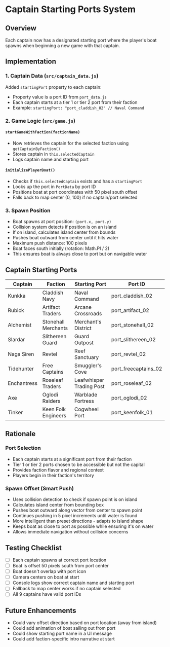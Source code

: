 # Captain Starting Ports System

## Overview
Each captain now has a designated starting port where the player's boat spawns when beginning a new game with that captain.

## Implementation

### 1. Captain Data (`src/captain_data.js`)
Added `startingPort` property to each captain:
- Property value is a port ID from `port_data.js`
- Each captain starts at a tier 1 or tier 2 port from their faction
- Example: `startingPort: "port_claddish_02" // Naval Command`

### 2. Game Logic (`src/game.js`)

#### `startGameWithFaction(factionName)`
- Now retrieves the captain for the selected faction using `getCaptainByFaction()`
- Stores captain in `this.selectedCaptain`
- Logs captain name and starting port

#### `initializePlayerBoat()`
- Checks if `this.selectedCaptain` exists and has a `startingPort`
- Looks up the port in `PortData` by port ID
- Positions boat at port coordinates with 50 pixel south offset
- Falls back to map center (0, 100) if no captain/port selected

### 3. Spawn Position
- Boat spawns at port position: `(port.x, port.y)`
- Collision system detects if position is on an island
- If on island, calculates island center from bounds
- Pushes boat outward from center until it hits water
- Maximum push distance: 100 pixels
- Boat faces south initially (rotation: Math.PI / 2)
- This ensures boat is always close to port but on navigable water

## Captain Starting Ports

| Captain | Faction | Starting Port | Port ID |
|---------|---------|---------------|---------|
| Kunkka | Claddish Navy | Naval Command | port_claddish_02 |
| Rubick | Artifact Traders | Arcane Crossroads | port_artifact_02 |
| Alchemist | Stonehall Merchants | Merchant's District | port_stonehall_02 |
| Slardar | Slithereen Guard | Guard Outpost | port_slithereen_02 |
| Naga Siren | Revtel | Reef Sanctuary | port_revtel_02 |
| Tidehunter | Free Captains | Smuggler's Cove | port_freecaptains_02 |
| Enchantress | Roseleaf Traders | Leafwhisper Trading Post | port_roseleaf_02 |
| Axe | Oglodi Raiders | Warblade Fortress | port_oglodi_02 |
| Tinker | Keen Folk Engineers | Cogwheel Port | port_keenfolk_01 |

## Rationale

### Port Selection
- Each captain starts at a significant port from their faction
- Tier 1 or tier 2 ports chosen to be accessible but not the capital
- Provides faction flavor and regional context
- Players begin in their faction's territory

### Spawn Offset (Smart Push)
- Uses collision detection to check if spawn point is on island
- Calculates island center from bounding box
- Pushes boat outward along vector from center to spawn point
- Continues pushing in 5 pixel increments until water is found
- More intelligent than preset directions - adapts to island shape
- Keeps boat as close to port as possible while ensuring it's on water
- Allows immediate navigation without collision concerns

## Testing Checklist
- [ ] Each captain spawns at correct port location
- [ ] Boat is offset 50 pixels south from port center
- [ ] Boat doesn't overlap with port icon
- [ ] Camera centers on boat at start
- [ ] Console logs show correct captain name and starting port
- [ ] Fallback to map center works if no captain selected
- [ ] All 9 captains have valid port IDs

## Future Enhancements
- Could vary offset direction based on port location (away from island)
- Could add animation of boat sailing out from port
- Could show starting port name in a UI message
- Could add faction-specific intro narrative at start

